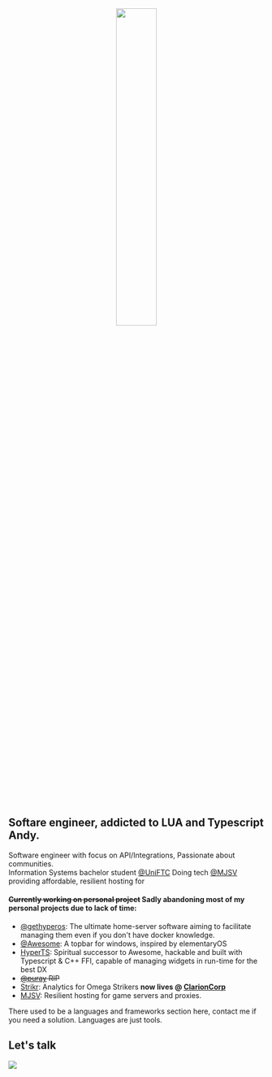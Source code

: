 <center> <img align="center" src="https://i.imgur.com/etAk5yb.png" width="40%"> </center>

## Softare engineer, addicted to LUA and Typescript Andy.

Software engineer with focus on API/Integrations, Passionate about communities.<br />
Information Systems bachelor student [@UniFTC](https://www.uniftc.edu.br/) 
Doing tech [@MJSV](https://mjsv.io) providing affordable, resilient hosting for

#### ~~Currently working on personal project~~ Sadly abandoning most of my personal projects due to lack of time: 
- [@gethyperos](https://github.com/gethyperos): The ultimate home-server software aiming to facilitate managing them even if you don't have  docker knowledge.
- [@Awesome](https://github.com/nodgear/awesome): A topbar for windows, inspired by elementaryOS
- [HyperTS](https://github.com/hyperts/hyper): Spiritual successor to Awesome, hackable and built with Typescript & C++ FFI, capable of managing widgets in run-time for the best DX
- ~~[@puray](https://puray.moe) RIP~~
- [Strikr](https://strikr.gg): Analytics for Omega Strikers **now lives @ [ClarionCorp](https://clarioncorp.net/)**
- [MJSV](https://mjsv.io): Resilient hosting for game servers and proxies.
  
There used to be a languages and frameworks section here, contact me if you need a solution.
Languages are just tools.

<!--START_SECTION:waka-->

<!--END_SECTION:waka-->

## Let's talk

[<img src="https://img.shields.io/badge/Discord-7289DA?style=for-the-badge&logo=discord&logoColor=white"/>](http://discord.com/users/175314117924487168)
